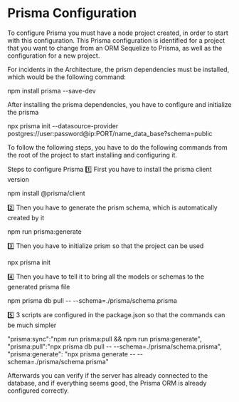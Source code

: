 # Prisma Configuration
To configure Prisma you must have a node project created, in order to start with this configuration. This Prisma configuration is identified for a project that you want to change from an ORM Sequelize to Prisma, as well as the configuration for a new project.

For incidents in the Architecture, the prism dependencies must be installed, which would be the following command:

npm install prisma --save-dev

After installing the prisma dependencies, you have to configure and initialize the prisma

npx prisma init --datasource-provider postgres://user:password@ip:PORT/name_data_base?schema=public
 
To follow the following steps, you have to do the following commands from the root of the project to start installing and configuring it.

Steps to configure Prisma
:one: First you have to install the prisma client version

npm install @prisma/client

:two: Then you have to generate the prism schema, which is automatically created by it

npm run prisma:generate

:three: Then you have to initialize prism so that the project can be used

npx prisma init

:four: Then you have to tell it to bring all the models or schemas to the generated prisma file

npm prisma db pull -- --schema=./prisma/schema.prisma

:five: 3 scripts are configured in the package.json so that the commands can be much simpler

"prisma:sync":"npm run prisma:pull && npm run prisma:generate",
"prisma:pull":"npx prisma db pull -- --schema=./prisma/schema.prisma",
"prisma:generate": "npx prisma generate -- --schema=./prisma/schema.prisma"

Afterwards you can verify if the server has already connected to the database, and if everything seems good, the Prisma ORM is already configured correctly.
